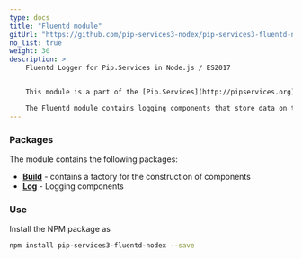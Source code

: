 ```yaml
---
type: docs
title: "Fluentd module"
gitUrl: "https://github.com/pip-services3-nodex/pip-services3-fluentd-nodex"
no_list: true
weight: 30
description: > 
    Fluentd Logger for Pip.Services in Node.js / ES2017


    This module is a part of the [Pip.Services](http://pipservices.org) polyglot microservices toolkit.

    The Fluentd module contains logging components that store data on the Fluentd server.
---
```



### Packages

The module contains the following packages:

- [**Build**](build) - contains a factory for the construction of components 
- [**Log**](log) - Logging components


### Use

Install the NPM package as
```bash
npm install pip-services3-fluentd-nodex --save
```
